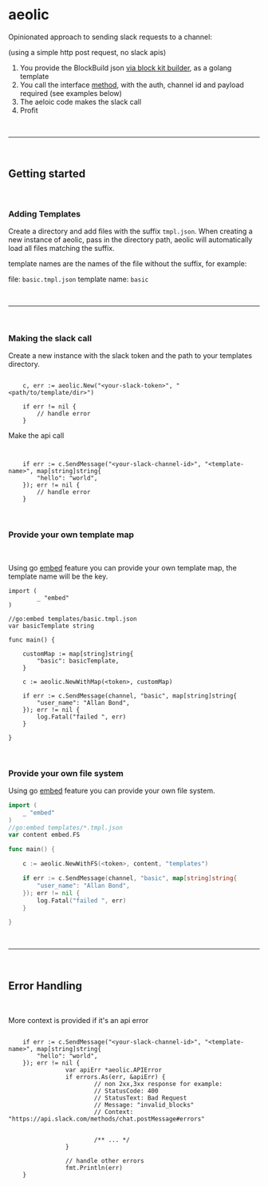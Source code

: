 # aeolic

Opinionated approach to sending slack requests to a channel: 

(using a simple http post request, no slack apis)

1. You provide the BlockBuild json [via block kit builder](https://app.slack.com/block-kit-builder/T02K6GVUGAY#%7B%22blocks%22:%5B%7B%22type%22:%22section%22,%22text%22:%7B%22type%22:%22mrkdwn%22,%22text%22:%22Hello,%20Assistant%20to%20the%20Regional%20Manager%20Dwight!%20*Michael%20Scott*%20wants%20to%20know%20where%20you'd%20like%20to%20take%20the%20Paper%20Company%20investors%20to%20dinner%20tonight.%5Cn%5Cn%20*Please%20select%20a%20restaurant:*%22%7D%7D,%7B%22type%22:%22divider%22%7D,%7B%22type%22:%22section%22,%22text%22:%7B%22type%22:%22mrkdwn%22,%22text%22:%22*Farmhouse%20Thai%20Cuisine*%5Cn:star::star::star::star:%201528%20reviews%5Cn%20They%20do%20have%20some%20vegan%20options,%20like%20the%20roti%20and%20curry,%20plus%20they%20have%20a%20ton%20of%20salad%20stuff%20and%20noodles%20can%20be%20ordered%20without%20meat!!%20They%20have%20something%20for%20everyone%20here%22%7D,%22accessory%22:%7B%22type%22:%22image%22,%22image_url%22:%22https://s3-media3.fl.yelpcdn.com/bphoto/c7ed05m9lC2EmA3Aruue7A/o.jpg%22,%22alt_text%22:%22alt%20text%20for%20image%22%7D%7D,%7B%22type%22:%22section%22,%22text%22:%7B%22type%22:%22mrkdwn%22,%22text%22:%22*Kin%20Khao*%5Cn:star::star::star::star:%201638%20reviews%5Cn%20The%20sticky%20rice%20also%20goes%20wonderfully%20with%20the%20caramelized%20pork%20belly,%20which%20is%20absolutely%20melt-in-your-mouth%20and%20so%20soft.%22%7D,%22accessory%22:%7B%22type%22:%22image%22,%22image_url%22:%22https://s3-media2.fl.yelpcdn.com/bphoto/korel-1YjNtFtJlMTaC26A/o.jpg%22,%22alt_text%22:%22alt%20text%20for%20image%22%7D%7D,%7B%22type%22:%22section%22,%22text%22:%7B%22type%22:%22mrkdwn%22,%22text%22:%22*Ler%20Ros*%5Cn:star::star::star::star:%202082%20reviews%5Cn%20I%20would%20really%20recommend%20the%20%20Yum%20Koh%20Moo%20Yang%20-%20Spicy%20lime%20dressing%20and%20roasted%20quick%20marinated%20pork%20shoulder,%20basil%20leaves,%20chili%20&%20rice%20powder.%22%7D,%22accessory%22:%7B%22type%22:%22image%22,%22image_url%22:%22https://s3-media2.fl.yelpcdn.com/bphoto/DawwNigKJ2ckPeDeDM7jAg/o.jpg%22,%22alt_text%22:%22alt%20text%20for%20image%22%7D%7D,%7B%22type%22:%22divider%22%7D,%7B%22type%22:%22actions%22,%22elements%22:%5B%7B%22type%22:%22button%22,%22text%22:%7B%22type%22:%22plain_text%22,%22text%22:%22Farmhouse%22,%22emoji%22:true%7D,%22value%22:%22click_me_123%22%7D,%7B%22type%22:%22button%22,%22text%22:%7B%22type%22:%22plain_text%22,%22text%22:%22Kin%20Khao%22,%22emoji%22:true%7D,%22value%22:%22click_me_123%22,%22url%22:%22https://google.com%22%7D,%7B%22type%22:%22button%22,%22text%22:%7B%22type%22:%22plain_text%22,%22text%22:%22Ler%20Ros%22,%22emoji%22:true%7D,%22value%22:%22click_me_123%22,%22url%22:%22https://google.com%22%7D%5D%7D%5D%7D), as a golang template
2. You call the interface [method](cmd/slack/main.go), with the auth, channel id and payload required (see examples below)
3. The aeloic code makes the slack call
4. Profit

<br>

----

<br>

## Getting started


<br>

### Adding Templates
Create a directory and add files with the suffix `tmpl.json`. When creating a new instance of aeolic, pass in the directory path, aeolic will automatically load all files matching the suffix.

template names are the names of the file without the suffix, for example:

file: `basic.tmpl.json`
template name: `basic`

<br>

----

<br>


### Making the slack call

Create a new instance with the slack token and the path to your templates directory.


```golang

	c, err := aeolic.New("<your-slack-token>", "<path/to/template/dir>")

	if err != nil {
        // handle error
	}

```

Make the api call

```golang


	if err := c.SendMessage("<your-slack-channel-id>", "<template-name>", map[string]string{
		"hello": "world",
	}); err != nil {
        // handle error
	}

```

<br>

### Provide your own template map

<br>

Using go [embed](https://pkg.go.dev/embed) feature you can provide your own template map, the template name will be the key.

```golang
import (
        _ "embed"
)

//go:embed templates/basic.tmpl.json
var basicTemplate string

func main() {

	customMap := map[string]string{
		"basic": basicTemplate,
	}

	c := aeolic.NewWithMap(<token>, customMap)

	if err := c.SendMessage(channel, "basic", map[string]string{
		"user_name": "Allan Bond",
	}); err != nil {
		log.Fatal("failed ", err)
	}

}
```
<br>

### Provide your own file system
Using go [embed](https://pkg.go.dev/embed) feature you can provide your own file system.

```go
import (
	_ "embed"
)
//go:embed templates/*.tmpl.json
var content embed.FS

func main() {

	c := aeolic.NewWithFS(<token>, content, "templates")

	if err := c.SendMessage(channel, "basic", map[string]string{
		"user_name": "Allan Bond",
	}); err != nil {
		log.Fatal("failed ", err)
	}

}
```

<br>

----

<br>

## Error Handling

<br>


More context is provided if it's an api error

```golang

	if err := c.SendMessage("<your-slack-channel-id>", "<template-name>", map[string]string{
		"hello": "world",
	}); err != nil {
                var apiErr *aeolic.APIError
                if errors.As(err, &apiErr) {
                        // non 2xx,3xx response for example: 
                        // StatusCode: 400
                        // StatusText: Bad Request
                        // Message: "invalid_blocks"
                        // Context: "https://api.slack.com/methods/chat.postMessage#errors"

                
                        /** ... */
                }

                // handle other errors
                fmt.Println(err)
	}

```


